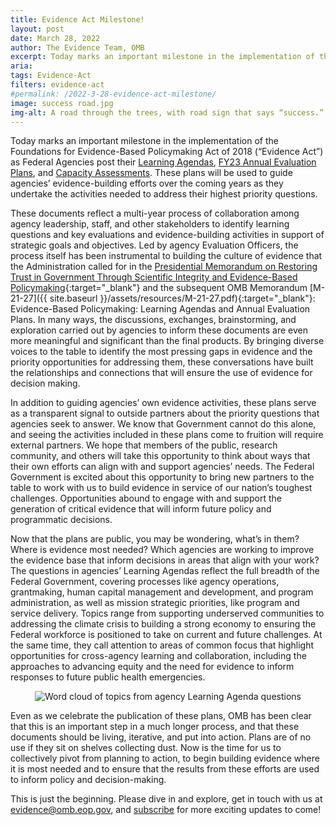 ```yaml
---
title: Evidence Act Milestone!
layout: post
date: March 28, 2022
author: The Evidence Team, OMB
excerpt: Today marks an important milestone in the implementation of the Foundations for Evidence-Based Policymaking Act of 2018 (“Evidence Act”) as Federal Agencies post their Learning Agendas, FY23 Annual Evaluation Plans, and Capacity Assessments. 
aria: 
tags: Evidence-Act
filters: evidence-act
#permalink: /2022-3-28-evidence-act-milestone/
image: success road.jpg
img-alt: A road through the trees, with road sign that says “success.”
---
```


Today marks an important milestone in the implementation of the Foundations for Evidence-Based Policymaking Act of 2018 (“Evidence Act”) as Federal Agencies post their [Learning Agendas]({{site.baseurl}}/evidence-plans/learning-agenda/), [FY23 Annual Evaluation Plans]({{site.baseurl}}/evidence-plans/annual-evaluation-plan/), and [Capacity Assessments]({{site.baseurl}}/evidence-plans/capacity-assessments/).  These plans will be used to guide agencies’ evidence-building efforts over the coming years as they undertake the activities needed to address their highest priority questions.  

These documents reflect a multi-year process of collaboration among agency leadership, staff, and other stakeholders to identify learning questions and key evaluations and evidence-building activities in support of strategic goals and objectives. Led by agency Evaluation Officers, the process itself has been instrumental to building the culture of evidence that the Administration called for in the [Presidential Memorandum on Restoring Trust in Government Through Scientific Integrity and Evidence-Based Policymaking](https://www.whitehouse.gov/briefing-room/presidential-actions/2021/01/27/memorandum-on-restoring-trust-in-government-through-scientific-integrity-and-evidence-based-policymaking/){:target="_blank"} and the subsequent OMB Memorandum [M-21-27]({{ site.baseurl }}/assets/resources/M-21-27.pdf){:target="_blank"}: Evidence-Based Policymaking: Learning Agendas and Annual Evaluation Plans. In many ways, the discussions, exchanges, brainstorming, and exploration carried out by agencies to inform these documents are even more meaningful and significant than the final products. By bringing diverse voices to the table to identify the most pressing gaps in evidence and the priority opportunities for addressing them, these conversations have built the relationships and connections that will ensure the use of evidence for decision making. 

In addition to guiding agencies’ own evidence activities, these plans serve as a transparent signal to outside partners about the priority questions that agencies seek to answer. We know that Government cannot do this alone, and seeing the activities included in these plans come to fruition will require external partners. We hope that members of the public, research community, and others will take this opportunity to think about ways that their own efforts can align with and support agencies’ needs. The Federal Government is excited about this opportunity to bring new partners to the table to work with us to build evidence in service of our nation’s toughest challenges. Opportunities abound to engage with and support the generation of critical evidence that will inform future policy and programmatic decisions. 

Now that the plans are public, you may be wondering, what’s in them? Where is evidence most needed? Which agencies are working to improve the evidence base that inform decisions in areas that align with your work? The questions in agencies’ Learning Agendas reflect the full breadth of the Federal Government, covering processes like agency operations, grantmaking, human capital management and development, and program administration, as well as mission strategic priorities, like program and service delivery. Topics range from supporting underserved communities to addressing the climate crisis to building a strong economy to ensuring the Federal workforce is positioned to take on current and future challenges. At the same time, they call attention to areas of common focus that highlight opportunities for cross-agency learning and collaboration, including the approaches to advancing equity and the need for evidence to inform responses to future public health emergencies.

<center><img src="{{site.baseurl}}/assets/images/blog/LearningAgenda WordCloud v2.jpeg" alt="Word cloud of topics from agency Learning Agenda questions"></center>

Even as we celebrate the publication of these plans, OMB has been clear that this is an important step in a much longer process, and that these documents should be living, iterative, and put into action. Plans are of no use if they sit on shelves collecting dust. Now is the time for us to collectively pivot from planning to action, to begin building evidence where it is most needed and to ensure that the results from these efforts are used to inform policy and decision-making. 

This is just the beginning.  Please dive in and explore, get in touch with us at [evidence@omb.eop.gov](mailto:evidence@omb.eop.gov), and <a href="https://public.govdelivery.com/accounts/USGSA/subscriber/new?topic_id=USGSA_1068" target="_blank">subscribe</a> for more exciting updates to come!
